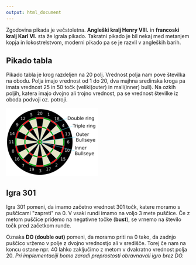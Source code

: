 ```yaml
---
output: html_document
---
```




Zgodovina pikada je večstoletna. **Angleški kralj Henry VIII.** in **francoski kralj Karl VI.** sta že igrala pikado. Takratni pikado je bil nekaj med metanjem kopja in lokostrelstvom, moderni pikado pa se je razvil v angleških barih.


## Pikado tabla

Pikado tabla je krog razdeljen na 20 polj. Vrednost polja nam pove številka na obodu. Polja imajo vrednost od 1 do 20, dva majhna sredinska kroga pa imata vrednost 25 in 50 točk (veliki(outer) in mali(inner) bull). Na ozkih poljih, katera imajo dvojno ali trojno vrednost, pa se vrednost številke iz oboda podvoji oz. potroji.

<img src="../../slike/pravila.png" title="plot of chunk pressure" alt="plot of chunk pressure" width="50%" />

## Igra 301

Igra 301 pomeni, da imamo začetno vrednost 301 točk, katere moramo s puščicami "zapreti" na 0. V vsaki rundi imamo na voljo 3 mete puščice. Če z metom puščice pridemo na negativne točke (**bust**), se vrnemo na število točk pred začetkom runde. 

Oznaka **DO (double out)** pomeni, da moramo priti na 0 tako, da zadnjo puščico vržemo v polje z dvojno vrednostjo ali v središče. Torej če nam na koncu ostane npr. 40 lahko zaključimo z metom v dvakratno vrednost polja 20. *Pri implementaciji bomo zaradi preprostosti obravnavali igro brez DO.*

